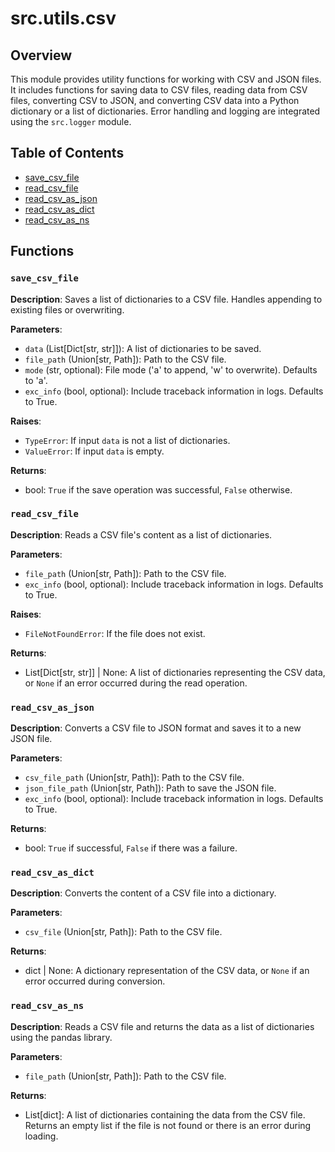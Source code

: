 # src.utils.csv

## Overview

This module provides utility functions for working with CSV and JSON files.  It includes functions for saving data to CSV files, reading data from CSV files, converting CSV to JSON, and converting CSV data into a Python dictionary or a list of dictionaries.  Error handling and logging are integrated using the `src.logger` module.


## Table of Contents

* [save_csv_file](#save-csv-file)
* [read_csv_file](#read-csv-file)
* [read_csv_as_json](#read-csv-as-json)
* [read_csv_as_dict](#read-csv-as-dict)
* [read_csv_as_ns](#read-csv-as-ns)


## Functions

### `save_csv_file`

**Description**: Saves a list of dictionaries to a CSV file.  Handles appending to existing files or overwriting.

**Parameters**:
- `data` (List[Dict[str, str]]): A list of dictionaries to be saved.
- `file_path` (Union[str, Path]): Path to the CSV file.
- `mode` (str, optional): File mode ('a' to append, 'w' to overwrite). Defaults to 'a'.
- `exc_info` (bool, optional): Include traceback information in logs. Defaults to True.

**Raises**:
- `TypeError`: If input `data` is not a list of dictionaries.
- `ValueError`: If input `data` is empty.

**Returns**:
- bool: `True` if the save operation was successful, `False` otherwise.


### `read_csv_file`

**Description**: Reads a CSV file's content as a list of dictionaries.

**Parameters**:
- `file_path` (Union[str, Path]): Path to the CSV file.
- `exc_info` (bool, optional): Include traceback information in logs. Defaults to True.

**Raises**:
- `FileNotFoundError`: If the file does not exist.

**Returns**:
- List[Dict[str, str]] | None: A list of dictionaries representing the CSV data, or `None` if an error occurred during the read operation.


### `read_csv_as_json`

**Description**: Converts a CSV file to JSON format and saves it to a new JSON file.

**Parameters**:
- `csv_file_path` (Union[str, Path]): Path to the CSV file.
- `json_file_path` (Union[str, Path]): Path to save the JSON file.
- `exc_info` (bool, optional): Include traceback information in logs. Defaults to True.


**Returns**:
- bool: `True` if successful, `False` if there was a failure.


### `read_csv_as_dict`

**Description**: Converts the content of a CSV file into a dictionary.

**Parameters**:
- `csv_file` (Union[str, Path]): Path to the CSV file.

**Returns**:
- dict | None: A dictionary representation of the CSV data, or `None` if an error occurred during conversion.


### `read_csv_as_ns`

**Description**: Reads a CSV file and returns the data as a list of dictionaries using the pandas library.

**Parameters**:
- `file_path` (Union[str, Path]): Path to the CSV file.

**Returns**:
- List[dict]: A list of dictionaries containing the data from the CSV file.  Returns an empty list if the file is not found or there is an error during loading.